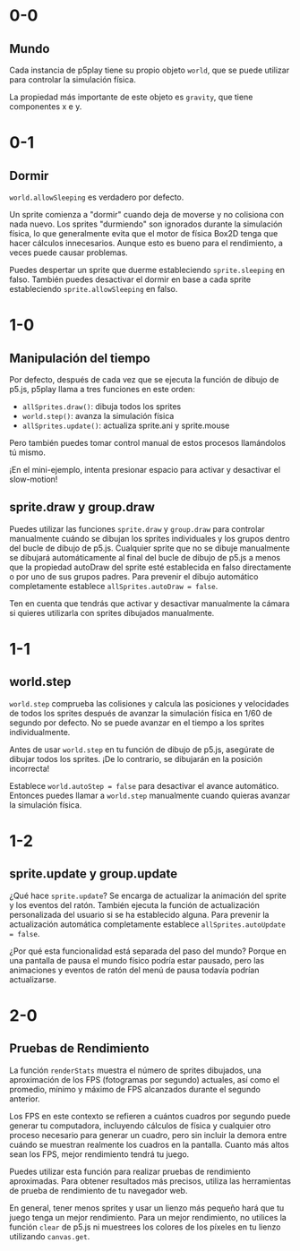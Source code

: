 # 0-0

## Mundo

Cada instancia de p5play tiene su propio objeto `world`, que se puede utilizar para controlar la simulación física.

La propiedad más importante de este objeto es `gravity`, que tiene componentes x e y.

# 0-1

## Dormir

`world.allowSleeping` es verdadero por defecto.

Un sprite comienza a "dormir" cuando deja de moverse y no colisiona con nada nuevo. Los sprites "durmiendo" son ignorados durante la simulación física, lo que generalmente evita que el motor de física Box2D tenga que hacer cálculos innecesarios. Aunque esto es bueno para el rendimiento, a veces puede causar problemas.

Puedes despertar un sprite que duerme estableciendo `sprite.sleeping` en falso. También puedes desactivar el dormir en base a cada sprite estableciendo `sprite.allowSleeping` en falso.

# 1-0

## Manipulación del tiempo

Por defecto, después de cada vez que se ejecuta la función de dibujo de p5.js, p5play llama a tres funciones en este orden:

- `allSprites.draw()`: dibuja todos los sprites
- `world.step()`: avanza la simulación física
- `allSprites.update()`: actualiza sprite.ani y sprite.mouse

Pero también puedes tomar control manual de estos procesos llamándolos tú mismo.

¡En el mini-ejemplo, intenta presionar espacio para activar y desactivar el slow-motion!

## sprite.draw y group.draw

Puedes utilizar las funciones `sprite.draw` y `group.draw` para controlar manualmente cuándo se dibujan los sprites individuales y los grupos dentro del bucle de dibujo de p5.js. Cualquier sprite que no se dibuje manualmente se dibujará automáticamente al final del bucle de dibujo de p5.js a menos que la propiedad autoDraw del sprite esté establecida en falso directamente o por uno de sus grupos padres. Para prevenir el dibujo automático completamente establece `allSprites.autoDraw = false`.

Ten en cuenta que tendrás que activar y desactivar manualmente la cámara si quieres utilizarla con sprites dibujados manualmente.

# 1-1

## world.step

`world.step` comprueba las colisiones y calcula las posiciones y velocidades de todos los sprites después de avanzar la simulación física en 1/60 de segundo por defecto. No se puede avanzar en el tiempo a los sprites individualmente.

Antes de usar `world.step` en tu función de dibujo de p5.js, asegúrate de dibujar todos los sprites. ¡De lo contrario, se dibujarán en la posición incorrecta!

Establece `world.autoStep = false` para desactivar el avance automático. Entonces puedes llamar a `world.step` manualmente cuando quieras avanzar la simulación física.

# 1-2

## sprite.update y group.update

¿Qué hace `sprite.update`? Se encarga de actualizar la animación del sprite y los eventos del ratón. También ejecuta la función de actualización personalizada del usuario si se ha establecido alguna. Para prevenir la actualización automática completamente establece `allSprites.autoUpdate = false`.

¿Por qué esta funcionalidad está separada del paso del mundo? Porque en una pantalla de pausa el mundo físico podría estar pausado, pero las animaciones y eventos de ratón del menú de pausa todavía podrían actualizarse.

# 2-0

## Pruebas de Rendimiento

La función `renderStats` muestra el número de sprites dibujados, una aproximación de los FPS (fotogramas por segundo) actuales, así como el promedio, mínimo y máximo de FPS alcanzados durante el segundo anterior.

Los FPS en este contexto se refieren a cuántos cuadros por segundo puede generar tu computadora, incluyendo cálculos de física y cualquier otro proceso necesario para generar un cuadro, pero sin incluir la demora entre cuándo se muestran realmente los cuadros en la pantalla. Cuanto más altos sean los FPS, mejor rendimiento tendrá tu juego.

Puedes utilizar esta función para realizar pruebas de rendimiento aproximadas. Para obtener resultados más precisos, utiliza las herramientas de prueba de rendimiento de tu navegador web.

En general, tener menos sprites y usar un lienzo más pequeño hará que tu juego tenga un mejor rendimiento. Para un mejor rendimiento, no utilices la función `clear` de p5.js ni muestrees los colores de los píxeles en tu lienzo utilizando `canvas.get`.
